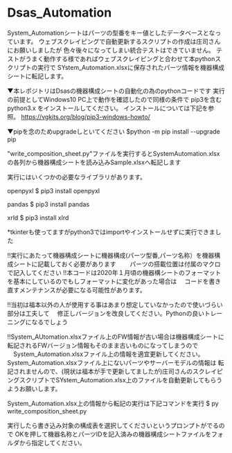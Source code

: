 ﻿# Dsas_Automation

System_Automationシートはパーツの型番をキー値としたデータベースとなっています。
ウェブスクレイピングで自動更新するスクリプトの作成は庄司さんにお願いしましたが
色々後々になってしまい統合テストはできていません。
テストがうまく動作する様であればウェブスクレイピングと合わせて本pythonスクリプトの実行で
SYstem_Automation.xlsxに保存されたパーツ情報を機器構成シートに転記します。




▼本レポジトリはDsasの機器構成シートの自動化の為のpythonコードです
実行の前提としてWindows10 PC上で動作を確認したので同様の条件で
pip3を含むpython3.x をインストールしてください。
インストールについては下記を参照。
https://vgkits.org/blog/pip3-windows-howto/

▼pipを念のためupgradeしといてください
$python -m pip install --upgrade pip


"write_composition_sheet.py"ファイルを実行するとSystemAutomation.xlsxの各列から機器構成シートを読み込みSample.xlsxへ転記します

実行にはいくつかの必要なライブラリがあります。

openpyxl
$ pip3 install openpyxl

pandas
$ pip3 install pandas

xrld
$ pip3 install xlrd

*tkinterも使ってますがpython3ではimportやインストールせずに実行できました

!!実行にあたって機器構成シートに機器構成(パーツ型番,パーツ名称）を機器構成シートに記載しておく必要があります
　　パーツの搭載位置は付属のマクロで記入してください
!!本コードは2020年１月頃の機器構シートのフォーマットを基本にしているのでもしフォーマットに変化があった場合は
　コードを書き直すメンテナンスが必要になる可能性があります。
 
!!当初は福本以外の人が使用する事はあまり想定していなかったので使いづらい部分は工夫して
　修正しバージョンを改良してください。Pythonの良いトレーニングになるでしょう
 
!!System_AUtomation.xlsxファイル上のFW情報が古い場合は機器構成シートに転記されるFWバージョン情報もそのまま古いものになってしまうので
　System_Automation.xlsxファイル上の情報を適宜更新してください。System_Automation.xlsxファイル上にないパーツやサーバーモデルの情報は
  転記されませんので、(現状は福本が手で更新してましたが)庄司さんのスクレイピングスクリプトでSYstem_Automation.xlsx上のファイルを自動更新してもらうようお願いします。

System_Automation.xlsx上の情報から転記の実行は下記コマンドを実行
$ py write_composition_sheet.py


実行したら書き込み対象の構成表を選択してくださいというプロンプトがでるので
OKを押して機器名称とパーツIDを記入済みの機器構成シートファイルをフォルダから指定してください。


